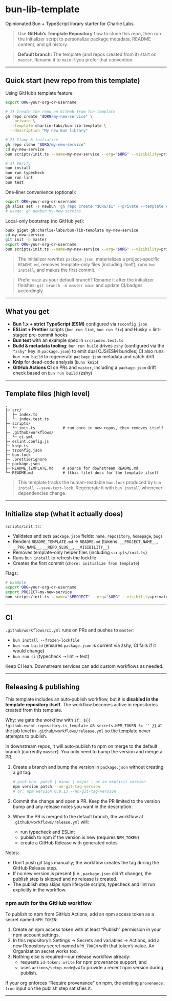 # bun-lib-template

Opinionated Bun + TypeScript library starter for Charlie Labs.

> Use **GitHub’s Template Repository** flow to clone this repo, then run the initializer script to personalize package metadata, README content, and git history.

> **Default branch:** The template (and repos created from it) start on `master`. Rename it to `main` if you prefer that convention.

---

## Quick start (new repo from this template)

Using GitHub’s template feature:

```bash
export ORG=your-org-or-username

# 1) Create the repo on GitHub from the template
gh repo create "$ORG/my-new-service" \
  --private \
  --template charlie-labs/bun-lib-template \
  --description "My new Bun library"

# 2) Clone & initialize
gh repo clone "$ORG/my-new-service"
cd my-new-service
bun scripts/init.ts --name=my-new-service --org="$ORG" --visibility=private

# 3) Verify
bun install
bun run typecheck
bun run lint
bun test
```

One-liner convenience (optional):

```bash
export ORG=your-org-or-username
gh alias set -s newbun 'gh repo create "$ORG/$1" --private --template charlie-labs/bun-lib-template && gh repo clone "$ORG/$1" && cd "$1" && bun scripts/init.ts --name="$1" --org="$ORG" --visibility=private'
# usage: gh newbun my-new-service
```

Local-only bootstrap (no GitHub yet):

```bash
bunx giget gh:charlie-labs/bun-lib-template my-new-service
cd my-new-service
git init -b master
export ORG=your-org-or-username
bun scripts/init.ts --name=my-new-service --org="$ORG" --visibility=private
```

> The initializer rewrites `package.json`, materializes a project-specific `README.md`, removes template-only files (including itself), runs `bun install`, and makes the first commit.

> Prefer `main` as your default branch? Rename it after the initializer finishes: `git branch -m master main` and update CI/badges accordingly.

---

## What you get

- **Bun 1.x + strict TypeScript (ESM)** configured via `tsconfig.json`
- **ESLint + Prettier** scripts (`bun run lint`, `bun run fix`) and Husky + lint-staged pre-commit hooks
- **Bun test** with an example spec in `src/index.test.ts`
- **Build & metadata tooling**: `bun run build` drives `zshy` (configured via the `"zshy"` key in `package.json`) to emit dual CJS/ESM bundles; CI also runs `bun run build` to regenerate `package.json` metadata and catch drift
- **Knip** for dead-code analysis (`bunx knip`)
- **GitHub Actions CI** on PRs and `master`, including a `package.json` drift check based on `bun run build` (zshy)

---

## Template files (high level)

```
.
├─ src/
│  ├─ index.ts
│  └─ index.test.ts
├─ scripts/
│  └─ init.ts            # run once in new repos, then removes itself
├─ .github/workflows/
│  └─ ci.yml
├─ eslint.config.js
├─ knip.ts
├─ tsconfig.json
├─ bun.lock
├─ .prettierignore
├─ package.json
├─ README_TEMPLATE.md    # source for downstream README.md
└─ README.md             # (this file) docs for the template itself
```

> This template tracks the human-readable `bun.lock` produced by `bun install --save-text-lock`. Regenerate it with `bun install` whenever dependencies change.

---

## Initialize step (what it actually does)

`scripts/init.ts`:

- Validates and sets `package.json` fields: `name`, `repository`, `homepage`, `bugs`
- Renders `README_TEMPLATE.md` → `README.md` (tokens: `__PROJECT_NAME__`, `__PKG_NAME__`, `__REPO_SLUG__`, `__VISIBILITY__`)
- Removes template-only helper files (including `scripts/init.ts`)
- Runs `bun install` to refresh the lockfile
- Creates the first commit (`chore: initialize from template`)

Flags:

```bash
# Example
export ORG=your-org-or-username
export PROJECT=my-new-service
bun scripts/init.ts --name="$PROJECT" --org="$ORG" --visibility=private
```

---

## CI

`.github/workflows/ci.yml` runs on PRs and pushes to `master`:

- `bun install --frozen-lockfile`
- `bun run build` (ensures `package.json` is current via zshy; CI fails if it would change)
- `bun run ci` (typecheck ➝ lint ➝ test)

Keep CI lean. Downstream services can add custom workflows as needed.

---

## Releasing & publishing

This template includes an auto‑publish workflow, but it is **disabled in the template repository itself**. The workflow becomes active in repositories created from this template.

Why: we gate the workflow with `if: ${{ !github.event.repository.is_template && secrets.NPM_TOKEN != '' }}` at the job level in `.github/workflows/release.yml` so the template never attempts to publish.

In downstream repos, it will auto‑publish to npm on merge to the default branch (currently `master`). You only need to bump the version and merge a PR.

1. Create a branch and bump the version in `package.json` without creating a git tag:

   ```bash
   # pick one: patch | minor | major | or an explicit version
   npm version patch --no-git-tag-version
   # or: npm version 0.0.13 --no-git-tag-version
   ```

2. Commit the change and open a PR. Keep the PR limited to the version bump and any release notes you want in the description.

3. When the PR is merged to the default branch, the workflow at `.github/workflows/release.yml` will:
   - run typecheck and ESLint
   - publish to npm if the version is new (requires `NPM_TOKEN`)
   - create a GitHub Release with generated notes

Notes:

- Don’t push git tags manually; the workflow creates the tag during the GitHub Release step.
- If no new version is present (i.e., `package.json` didn’t change), the publish step is skipped and no release is created.
- The publish step skips npm lifecycle scripts; typecheck and lint run explicitly in the workflow.

### npm auth for the GitHub workflow

To publish to npm from GitHub Actions, add an npm access token as a secret named `NPM_TOKEN`:

1. Create an npm access token with at least “Publish” permission in your npm account settings.
2. In this repository’s Settings → Secrets and variables → Actions, add a new Repository secret named `NPM_TOKEN` with that token’s value. An Organization secret works too.
3. Nothing else is required—our release workflow already:
   - requests `id-token: write` for npm provenance support, and
   - uses `actions/setup-node@v4` to provide a recent npm version during publish.

If your org enforces “Require provenance” on npm, the existing `provenance: true` input on the publish step satisfies it.

---
